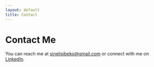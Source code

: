 ```yaml
---
layout: default
title: Contact
---
```


# Contact Me

You can reach me at sinelisibeko@gmail.com or connect with me on [LinkedIn](www.linkedin.com/in/sinelisiwe-sibeko-758201272).
